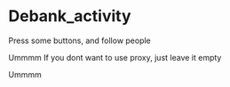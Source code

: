 # Debank_activity
Press some buttons, and follow people

Ummmm
If you dont want to use proxy, just leave it empty

Ummmm
